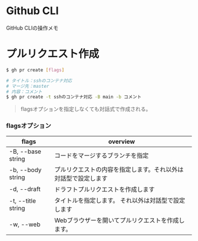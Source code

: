 # Github CLI

GitHub CLIの操作メモ

# プルリクエスト作成

```bash
$ gh pr create [flags]

# タイトル：sshのコンテナ対応
# マージ先：master
# 内容：コメント
$ gh pr create -t sshのコンテナ対応 -B main -b コメント
```

>flagsオプションを指定しなくても対話式で作成される。

### flagsオプション

| flags | overview |
| --- | --- |
| -B, --base string | コードをマージするブランチを指定 |
| -b, --body string | プルリクエストの内容を指定します。それ以外は対話型で設定します |
| -d, --draft | ドラフトプルリクエストを作成します |
| -t, --title string | タイトルを指定します。 それ以外は対話型で設定します |
| -w, --web |Webブラウザーを開いてプルリクエストを作成します。 |